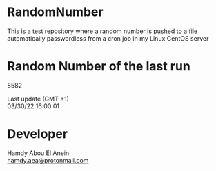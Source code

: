 # RandomNumber    
This is a test repository where a random number is pushed to a file automatically passwordless from a cron job in my Linux CentOS server    
# Random Number of the last run   
8582
      
Last update (GMT +1)    
03/30/22 16:00:01
# Developer    
Hamdy Abou El Anein   
hamdy.aea@protonmail.com
